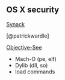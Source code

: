 ## OS X security

[Synack](https://www.synack.com/)

[@patrickwardle]

[Objective-See](https://objective-see.com/products.html)


- Mach-O (pe, elf)
- Dylib (dll, so)
- load commands
